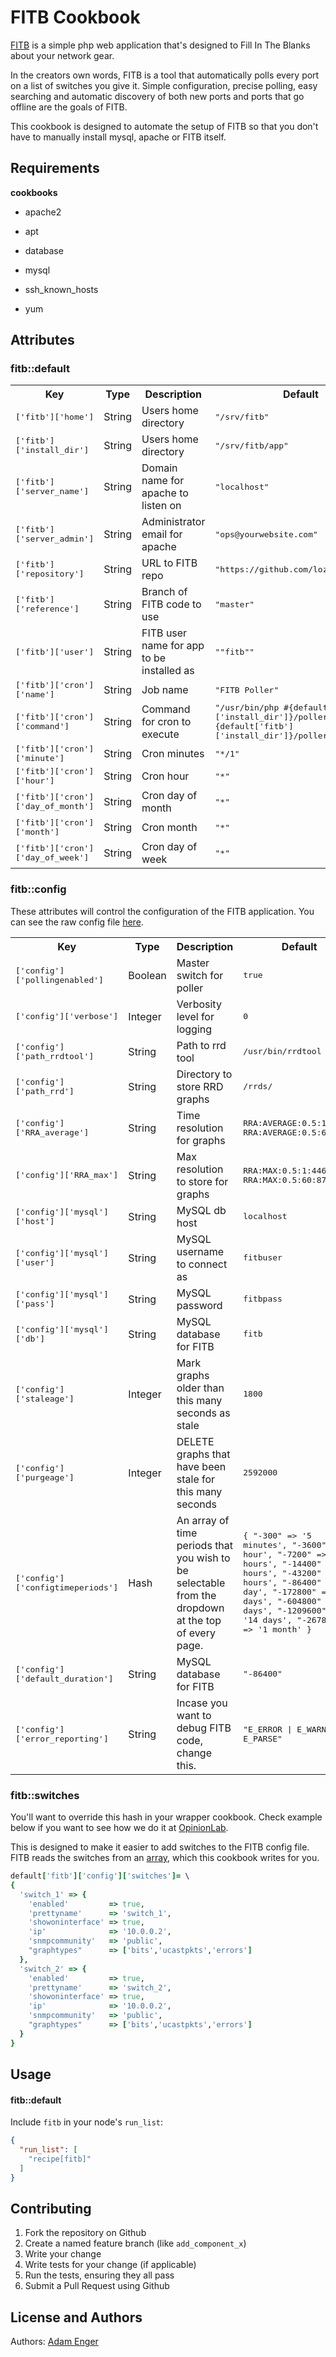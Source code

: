 FITB Cookbook
=============

[FITB](https://github.com/lozzd/FITB) is a simple php web application that's designed to Fill In The Blanks about your network gear. 

In the creators own words, FITB is a tool that automatically polls every port on a list of switches you give it. Simple configuration, precise polling, easy searching and automatic discovery of both new ports and ports that go offline are the goals of FITB.

This cookbook is designed to automate the setup of FITB so that you don't have to manually install mysql, apache or FITB itself.

Requirements
------------

**cookbooks**

* apache2

* apt

* database

* mysql

* ssh_known_hosts

* yum 

Attributes
----------
### fitb::default
<table>
  <tr>
    <th>Key</th>
    <th>Type</th>
    <th>Description</th>
    <th>Default</th>
  </tr>
  <tr>
    <td><tt>['fitb']['home']</tt></td>
    <td>String</td>
    <td>Users home directory</td>
    <td><tt>"/srv/fitb"</tt></td>
  </tr>
  <tr>
    <td><tt>['fitb']['install_dir']</tt></td>
    <td>String</td>
    <td>Users home directory</td>
    <td><tt>"/srv/fitb/app"</tt></td>
  </tr>
  <tr>
    <td><tt>['fitb']['server_name']</tt></td>
    <td>String</td>
    <td>Domain name for apache to listen on</td>
    <td><tt>"localhost"</tt></td>
  </tr>
  <tr>
    <td><tt>['fitb']['server_admin']</tt></td>
    <td>String</td>
    <td>Administrator email for apache</td>
    <td><tt>"ops@yourwebsite.com"</tt></td>
  </tr>
  <tr>
    <td><tt>['fitb']['repository']</tt></td>
    <td>String</td>
    <td>URL to FITB repo</td>
    <td><tt>"https://github.com/lozzd/FITB.git"</tt></td>
  </tr>
  <tr>
    <td><tt>['fitb']['reference']</tt></td>
    <td>String</td>
    <td>Branch of FITB code to use</td>
    <td><tt>"master"</tt></td>
  </tr>
  <tr>
    <td><tt>['fitb']['user']</tt></td>
    <td>String</td>
    <td>FITB user name for app to be installed as</td>
    <td><tt>""fitb""</tt></td>
  </tr>
  <tr>
    <td><tt>['fitb']['cron']['name']</tt></td>
    <td>String</td>
    <td>Job name</td>
    <td><tt>"FITB Poller"</tt></td>
  </tr>
  <tr>
    <td><tt>['fitb']['cron']['command']</tt></td>
    <td>String</td>
    <td>Command for cron to execute</td>
    <td><tt>"/usr/bin/php #{default['fitb']['install_dir']}/poller.php >> #{default['fitb']['install_dir']}/poller.log 2>&1"</tt></td>
  </tr>
  <tr>
    <td><tt>['fitb']['cron']['minute']</tt></td>
    <td>String</td>
    <td>Cron minutes</td>
    <td><tt>"*/1"</tt></td>
  </tr>
  <tr>
    <td><tt>['fitb']['cron']['hour']</tt></td>
    <td>String</td>
    <td>Cron hour</td>
    <td><tt>"*"</tt></td>
  </tr>
  <tr>
    <td><tt>['fitb']['cron']['day_of_month']</tt></td>
    <td>String</td>
    <td>Cron day of month</td>
    <td><tt>"*"</tt></td>
  </tr>
  <tr>
    <td><tt>['fitb']['cron']['month']</tt></td>
    <td>String</td>
    <td>Cron month</td>
    <td><tt>"*"</tt></td>
  </tr>
  <tr>
    <td><tt>['fitb']['cron']['day_of_week']</tt></td>
    <td>String</td>
    <td>Cron day of week</td>
    <td><tt>"*"</tt></td>
  </tr>
</table>

### fitb::config

These attributes will control the configuration of the FITB application. You can see the raw config file [here](https://github.com/lozzd/FITB/blob/master/config.php.sample).

<table>
  <tr>
    <th>Key</th>
    <th>Type</th>
    <th>Description</th>
    <th>Default</th>
  </tr>
  <tr>
    <td><tt>['config']['pollingenabled']</tt></td>
    <td>Boolean</td>
    <td>Master switch for poller</td>
    <td><tt>true</tt></td>
  </tr>
  <tr>
    <td><tt>['config']['verbose']</tt></td>
    <td>Integer</td>
    <td>Verbosity level for logging</td>
    <td><tt>0</tt></td>
  </tr>
  <tr>
    <td><tt>['config']['path_rrdtool']</tt></td>
    <td>String</td>
    <td>Path to rrd tool</td>
    <td><tt>/usr/bin/rrdtool</tt></td>
  </tr>
  <tr>
    <td><tt>['config']['path_rrd']</tt></td>
    <td>String</td>
    <td>Directory to store RRD graphs</td>
    <td><tt>/rrds/</tt></td>
  </tr>
  <tr>
    <td><tt>['config']['RRA_average']</tt></td>
    <td>String</td>
    <td>Time resolution for graphs</td>
    <td><tt>RRA:AVERAGE:0.5:1:44640 RRA:AVERAGE:0.5:60:8760</tt></td>
  </tr>
  <tr>
    <td><tt>['config']['RRA_max']</tt></td>
    <td>String</td>
    <td>Max resolution to store for graphs</td>
    <td><tt>RRA:MAX:0.5:1:44640 RRA:MAX:0.5:60:8760</tt></td>
  </tr>
  <tr>
    <td><tt>['config']['mysql']['host']</tt></td>
    <td>String</td>
    <td>MySQL db host</td>
    <td><tt>localhost</tt></td>
  </tr>
  <tr>
    <td><tt>['config']['mysql']['user']</tt></td>
    <td>String</td>
    <td>MySQL username to connect as</td>
    <td><tt>fitbuser</tt></td>
  </tr>
  <tr>
    <td><tt>['config']['mysql']['pass']</tt></td>
    <td>String</td>
    <td>MySQL password</td>
    <td><tt>fitbpass</tt></td>
  </tr>
  <tr>
    <td><tt>['config']['mysql']['db'] </tt></td>
    <td>String</td>
    <td>MySQL database for FITB</td>
    <td><tt>fitb</tt></td>
  </tr>
  <tr>
    <td><tt>['config']['staleage']</tt></td>
    <td>Integer</td>
    <td>Mark graphs older than this many seconds as stale</td>
    <td><tt>1800</tt></td>
  </tr>
  <tr>
    <td><tt>['config']['purgeage']</tt></td>
    <td>Integer</td>
    <td>DELETE graphs that have been stale for this many seconds</td>
    <td><tt>2592000</tt></td>
  </tr>
  <tr>
    <td><tt>['config']['configtimeperiods']</tt></td>
    <td>Hash</td>
    <td>An array of time periods that you wish to be selectable from the dropdown at the top of every page.</td>
    <td><tt>
    {
      "-300"     => '5 minutes', 
      "-3600"    => '1 hour', 
      "-7200"    => '2 hours', 
      "-14400"   => '4 hours', 
      "-43200"   => '12 hours', 
      "-86400"   => '1 day', 
      "-172800"  => '2 days', 
      "-604800"  => '7 days', 
      "-1209600" => '14 days', 
      "-2678400" => '1 month'
    }
  </tt></td>
  </tr>
  <tr>
    <td><tt>['config']['default_duration']</tt></td>
    <td>String</td>
    <td>MySQL database for FITB</td>
    <td><tt>"-86400"</tt></td>
  </tr>
  <tr>
    <td><tt>['config']['error_reporting']</tt></td>
    <td>String</td>
    <td>Incase you want to debug FITB code, change this.</td>
    <td><tt>"E_ERROR | E_WARNING | E_PARSE"</tt></td>
  </tr>
</table> 

### fitb::switches

You'll want to override this hash in your wrapper cookbook. Check example below if you want to see how we do it at [OpinionLab](http://www.opinionlab.com).

This is designed to make it easier to add switches to the FITB config file. FITB reads the switches from an [array](https://github.com/lozzd/FITB/blob/master/config.php.sample#L10-L13), which this cookbook writes for you.

```ruby
default['fitb']['config']['switches']= \
{
  'switch_1' => {
    'enabled'         => true,
    'prettyname'      => 'switch_1',
    'showoninterface' => true,
    'ip'              => '10.0.0.2',
    'snmpcommunity'   => 'public',
    "graphtypes"      => ['bits','ucastpkts','errors']
  },
  'switch_2' => {
    'enabled'         => true,
    'prettyname'      => 'switch_2',
    'showoninterface' => true,
    'ip'              => '10.0.0.2',
    'snmpcommunity'   => 'public',
    "graphtypes"      => ['bits','ucastpkts','errors']
  }
}
```

Usage
-----
#### fitb::default

Include `fitb` in your node's `run_list`:

```json
{
  "run_list": [
    "recipe[fitb]"
  ]
}
```

Contributing
------------

1. Fork the repository on Github
2. Create a named feature branch (like `add_component_x`)
3. Write your change
4. Write tests for your change (if applicable)
5. Run the tests, ensuring they all pass
6. Submit a Pull Request using Github

License and Authors
-------------------
Authors: [Adam Enger](adamenger@gmail.com)
